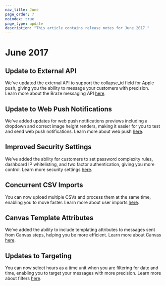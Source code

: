 ```yaml
---
nav_title: June
page_order: 7
noindex: true
page_type: update
description: "This article contains release notes for June 2017."
---
```


# June 2017

## Update to External API

We've updated the external API to support the collapse_id field for Apple push, giving you the ability to message your customers with precision. Learn more about the Braze messaging API [here][49].

## Update to Web Push Notifications

We've added updates for web push notifications previews including a dropdown and correct image height renders, making it easier for you to test and send web push notifications. Learn more about web push [here][47].

## Improved Security Settings

We've added the ability for customers to set password complexity rules, dashboard IP whitelisting, and two factor authentication, giving you more control. Learn more security settings [here][46].

## Concurrent CSV Imports

You can now upload multiple CSVs and process them at the same time, enabling you to move faster. Learn more about user imports [here][50].

## Canvas Template Attributes
We’ve added the ability to include templating attributes to messages sent from Canvas steps, helping you be more efficient. Learn more about Canvas [here][45].

## Updates to Targeting
You can now select hours as a time unit when you are filtering for date and time, enabling you to target your messages with more precision. Learn more about filters [here][44].


[44]: {{site.baseurl}}/user_guide/engagement_tools/segments/creating_a_segment/#step-4-add-filters-to-your-segment
[45]: {{site.baseurl}}/user_guide/engagement_tools/canvas/create_a_canvas/create_a_canvas/
[46]: {{site.baseurl}}/user_guide/onboarding/platform_administrative_features/#security-settings
[47]: {{site.baseurl}}/help/best_practices/web_sdk/#web-push
[49]: {{site.baseurl}}/api/endpoints/messaging/
[50]: {{site.baseurl}}/user_guide/administrative/manage_your_users/user_import/#user-import
[98]:{{site.baseurl}}/user_guide/onboarding/platform_administrative_features/#authentication-rules
